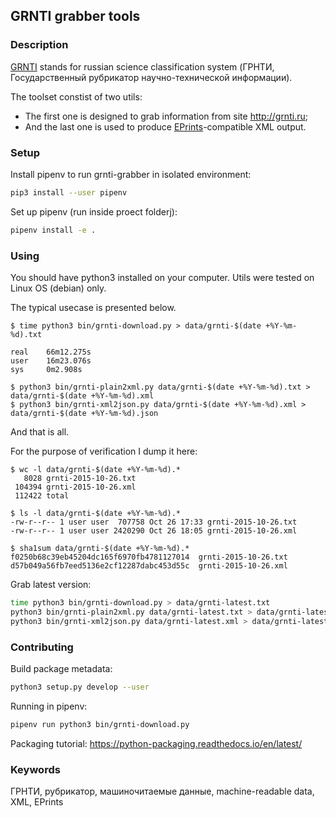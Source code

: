 ## GRNTI grabber tools

### Description 

[GRNTI](https://ru.wikipedia.org/wiki/%D0%93%D0%BE%D1%81%D1%83%D0%B4%D0%B0%D1%80%D1%81%D1%82%D0%B2%D0%B5%D0%BD%D0%BD%D1%8B%D0%B9_%D1%80%D1%83%D0%B1%D1%80%D0%B8%D0%BA%D0%B0%D1%82%D0%BE%D1%80_%D0%BD%D0%B0%D1%83%D1%87%D0%BD%D0%BE-%D1%82%D0%B5%D1%85%D0%BD%D0%B8%D1%87%D0%B5%D1%81%D0%BA%D0%BE%D0%B9_%D0%B8%D0%BD%D1%84%D0%BE%D1%80%D0%BC%D0%B0%D1%86%D0%B8%D0%B8) stands for russian science classification system (ГРНТИ, Государственный рубрикатор научно-технической информации).

The toolset constist of two utils:

* The first one is designed to grab information from site http://grnti.ru;
* And the last one is used to produce  [EPrints](https://en.wikipedia.org/wiki/EPrints)-compatible XML output.

### Setup

Install pipenv to run grnti-grabber in isolated environment:
```sh
pip3 install --user pipenv
```

Set up pipenv (run inside proect folderj):
```sh
pipenv install -e .
```

### Using

You should have python3 installed on your computer. Utils were tested on Linux OS (debian) only.

The typical usecase is presented below.
```
$ time python3 bin/grnti-download.py > data/grnti-$(date +%Y-%m-%d).txt

real    66m12.275s
user    16m23.076s
sys     0m2.908s

$ python3 bin/grnti-plain2xml.py data/grnti-$(date +%Y-%m-%d).txt > data/grnti-$(date +%Y-%m-%d).xml 
$ python3 bin/grnti-xml2json.py data/grnti-$(date +%Y-%m-%d).xml > data/grnti-$(date +%Y-%m-%d).json 
```
And that is all.


For the purpose of verification I dump it here:
```
$ wc -l data/grnti-$(date +%Y-%m-%d).*
   8028 grnti-2015-10-26.txt
 104394 grnti-2015-10-26.xml
 112422 total

$ ls -l data/grnti-$(date +%Y-%m-%d).*
-rw-r--r-- 1 user user  707758 Oct 26 17:33 grnti-2015-10-26.txt
-rw-r--r-- 1 user user 2420290 Oct 26 18:05 grnti-2015-10-26.xml

$ sha1sum data/grnti-$(date +%Y-%m-%d).*
f0250b68c39eb45204dc165f6970fb4781127014  grnti-2015-10-26.txt
d57b049a56fb7eed5136e2cf12287dabc453d55c  grnti-2015-10-26.xml
```

Grab latest version:
```sh
time python3 bin/grnti-download.py > data/grnti-latest.txt
python3 bin/grnti-plain2xml.py data/grnti-latest.txt > data/grnti-latest.xml 
python3 bin/grnti-xml2json.py data/grnti-latest.xml > data/grnti-latest.json
```

### Contributing

Build package metadata:
```sh
python3 setup.py develop --user
```

Running in pipenv:
```sh
pipenv run python3 bin/grnti-download.py
```

Packaging tutorial: https://python-packaging.readthedocs.io/en/latest/

### Keywords

ГРНТИ, рубрикатор, машиночитаемыe данные, machine-readable data,  XML, EPrints